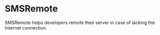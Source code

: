 # SMSRemote
SMSRemote helps developers remote their server in case of lacking the Internet connection.

